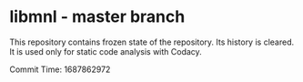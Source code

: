 # libmnl - master branch

This repository contains frozen state of the repository.
Its history is cleared. It is used only for static code
analysis with Codacy.

Commit Time: 1687862972